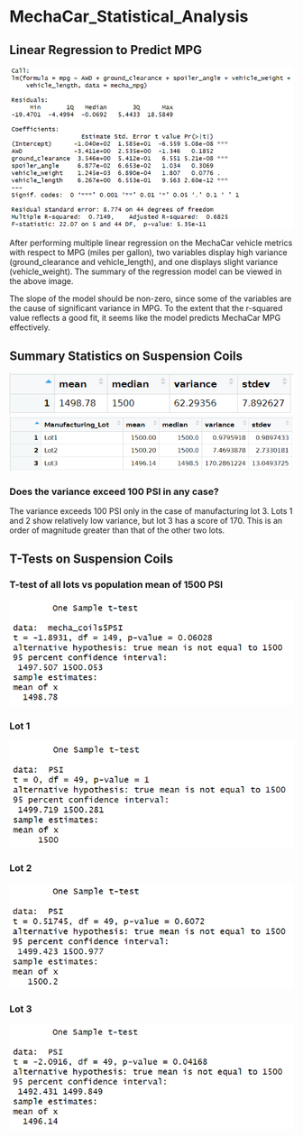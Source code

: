 # MechaCar_Statistical_Analysis
 
## Linear Regression to Predict MPG

![image](/images/linear_reg_mpg.png)

After performing multiple linear regression on the MechaCar vehicle metrics with respect to MPG (miles per gallon), two variables display high variance (ground_clearance and vehicle_length), and one displays slight variance (vehicle_weight). The summary of the regression model can be viewed in the above image.

The slope of the model should be non-zero, since some of the variables are the cause of significant variance in MPG. To the extent that the r-squared value reflects a good fit, it seems like the model predicts MechaCar MPG effectively.

## Summary Statistics on Suspension Coils

![image](/images/coil_sum.png)
![image](/images/lot_sum.png)

### Does the variance exceed 100 PSI in any case?

The variance exceeds 100 PSI only in the case of manufacturing lot 3. Lots 1 and 2 show relatively low variance, but lot 3 has a score of 170. This is an order of magnitude greater than that of the other two lots.

## T-Tests on Suspension Coils

### T-test of all lots vs population mean of 1500 PSI
![image](/images/t_test.png)

### Lot 1
![image](/images/t_test1.png)

### Lot 2
![image](/images/t_test2.png)

### Lot 3
![image](/images/t_test3.png)